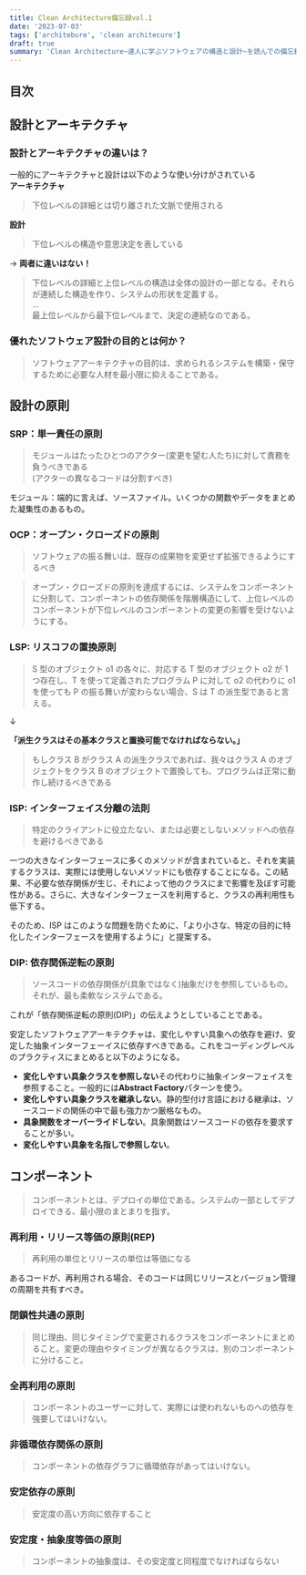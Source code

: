 ```yaml
---
title: Clean Architecture備忘録vol.1
date: '2023-07-03'
tags: ['architebure', 'clean architecure']
draft: true
summary: 'Clean Architecture~達人に学ぶソフトウェアの構造と設計~を読んでの備忘録vol.1'
---
```


## 目次

<TOCInline toc={props.toc} exclude="目次" toHeading={3} />

## 設計とアーキテクチャ

### 設計とアーキテクチャの違いは？

一般的にアーキテクチャと設計は以下のような使い分けがされている  
**アーキテクチャ**

> 下位レベルの詳細とは切り離された文脈で使用される

**設計**

> 下位レベルの構造や意思決定を表している

→ **両者に違いはない！**

> 下位レベルの詳細と上位レベルの構造は全体の設計の一部となる。それらが連続した構造を作り、システムの形状を定義する。  
> ...  
> 最上位レベルから最下位レベルまで、決定の連続なのである。

### 優れたソフトウェア設計の目的とは何か？

> ソフトウェアアーキテクチャの目的は、求められるシステムを構築・保守するために必要な人材を最小限に抑えることである。

## 設計の原則

### SRP：単一責任の原則

> モジュールはたったひとつのアクター(変更を望む人たち)に対して責務を負うべきである  
> (アクターの異なるコードは分割すべき)

モジュール：端的に言えば、ソースファイル。いくつかの関数やデータをまとめた凝集性のあるもの。

### OCP：オープン・クローズドの原則

> ソフトウェアの振る舞いは、既存の成果物を変更せず拡張できるようにするべき

> オープン・クローズドの原則を達成するには、システムをコンポーネントに分割して、コンポーネントの依存関係を階層構造にして、上位レベルのコンポーネントが下位レベルのコンポーネントの変更の影響を受けないようにする。

### LSP: リスコフの置換原則

> S 型のオブジェクト o1 の各々に、対応する T 型のオブジェクト o2 が 1 つ存在し、T を使って定義されたプログラム P に対して o2 の代わりに o1 を使っても P の振る舞いが変わらない場合、S は T の派生型であると言える。

↓

**「派生クラスはその基本クラスと置換可能でなければならない。」**

> もしクラス B がクラス A の派生クラスであれば、我々はクラス A のオブジェクトをクラス B のオブジェクトで置換しても、プログラムは正常に動作し続けるべきである

### ISP: インターフェイス分離の法則

> 特定のクライアントに役立たない、または必要としないメソッドへの依存を避けるべきである

一つの大きなインターフェースに多くのメソッドが含まれていると、それを実装するクラスは、実際には使用しないメソッドにも依存することになる。この結果、不必要な依存関係が生じ、それによって他のクラスにまで影響を及ぼす可能性がある。さらに、大きなインターフェースを利用すると、クラスの再利用性も低下する。

そのため、ISP はこのような問題を防ぐために、「より小さな、特定の目的に特化したインターフェースを使用するように」と提案する。

### DIP: 依存関係逆転の原則

> ソースコードの依存関係が(具象ではなく)抽象だけを参照しているもの。それが、最も柔軟なシステムである。

これが「依存関係逆転の原則(DIP)」の伝えようとしていることである。

安定したソフトウェアアーキテクチャは、変化しやすい具象への依存を避け、安定した抽象インターフェーイスに依存すべきである。これをコーディングレベルのプラクティスにまとめると以下のようになる。

- **変化しやすい具象クラスを参照しない**その代わりに抽象インターフェイスを参照すること。一般的には**Abstract Factory**パターンを使う。
- **変化しやすい具象クラスを継承しない**。静的型付け言語における継承は、ソースコードの関係の中で最も強力かつ厳格なもの。
- **具象関数をオーバーライドしない**。具象関数はソースコードの依存を要求することが多い。
- **変化しやすい具象を名指しで参照しない**。

## コンポーネント

> コンポーネントとは、デプロイの単位である。システムの一部としてデプロイできる、最小限のまとまりを指す。

### 再利用・リリース等価の原則(REP)

> 再利用の単位とリリースの単位は等価になる

あるコードが、再利用される場合、そのコードは同じリリースとバージョン管理の周期を共有すべき。

### 閉鎖性共通の原則

> 同じ理由、同じタイミングで変更されるクラスをコンポーネントにまとめること。変更の理由やタイミングが異なるクラスは、別のコンポーネントに分けること。

### 全再利用の原則

> コンポーネントのユーザーに対して、実際には使われないものへの依存を強要してはいけない。

### 非循環依存関係の原則

> コンポーネントの依存グラフに循環依存があってはいけない。

### 安定依存の原則

> 安定度の高い方向に依存すること

### 安定度・抽象度等価の原則

> コンポーネントの抽象度は、その安定度と同程度でなければならない
